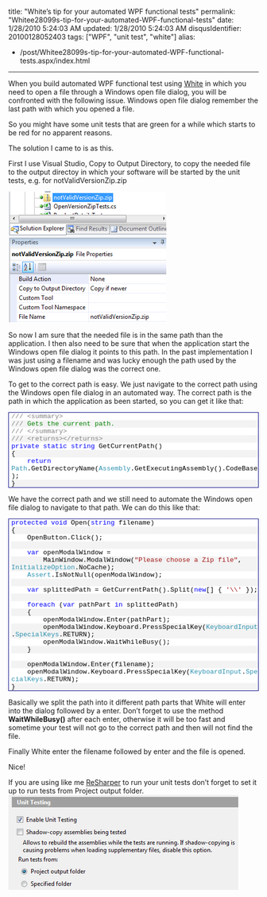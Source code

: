 title: "White’s tip for your automated WPF functional tests"
permalink: "Whitee28099s-tip-for-your-automated-WPF-functional-tests"
date: 1/28/2010 5:24:03 AM
updated: 1/28/2010 5:24:03 AM
disqusIdentifier: 20100128052403
tags: ["WPF", "unit test", "white"]
alias:
 - /post/Whitee28099s-tip-for-your-automated-WPF-functional-tests.aspx/index.html
---
When you build automated WPF functional test using [White](http://white.codeplex.com/) in which you need to open a file through a Windows open file dialog, you will be confronted with the following issue. Windows open file dialog remember the last path with which you opened a file.

So you might have some unit tests that are green for a while which starts to be red for no apparent reasons. 
<!-- more -->

The solution I came to is as this. 

First I use Visual Studio, Copy to Output Directory, to copy the needed file to the output directoy in which your software will be started by the unit tests, e.g. for notValidVersionZip.zip

![](/images/4309956698_b62daf51f5_o1_50F26E1E.png) 

So now I am sure that the needed file is in the same path than the application. I then also need to be sure that when the application start the Windows open file dialog it points to this path. In the past implementation I was just using a filename and was lucky enough the path used by the Windows open file dialog was the correct one.

To get to the correct path is easy. We just navigate to the correct path using the Windows open file dialog in an automated way. The correct path is the path in which the application as been started, so you can get it like that:

<div style="padding-bottom: 0px; margin: 0px; padding-left: 0px; padding-right: 0px; display: inline; float: none; padding-top: 0px" id="scid:9ce6104f-a9aa-4a17-a79f-3a39532ebf7c:55e8cf34-3def-431e-90fb-9299e1c955a7" class="wlWriterEditableSmartContent"> <div style="border: #000080 1px solid; color: #000; font-family: 'Courier New', Courier, Monospace; font-size: 10pt"> <div style="background: #fff; overflow: auto"> <ol style="background: #ffffff; margin: 0; padding: 0 0 0 5px;"> <li><span style="color:#808080">///</span><span style="color:#008000"> </span><span style="color:#808080">&lt;summary&gt;</span></li> <li style="background: #f3f3f3"><span style="color:#808080">///</span><span style="color:#008000"> Gets the current path.</span></li> <li><span style="color:#808080">///</span><span style="color:#008000"> </span><span style="color:#808080">&lt;/summary&gt;</span></li> <li style="background: #f3f3f3"><span style="color:#808080">///</span><span style="color:#008000"> </span><span style="color:#808080">&lt;returns&gt;&lt;/returns&gt;</span></li> <li><span style="color:#0000ff">private</span> <span style="color:#0000ff">static</span> <span style="color:#0000ff">string</span> GetCurrentPath()</li> <li style="background: #f3f3f3">{</li> <li>&nbsp;&nbsp;&nbsp;&nbsp;<span style="color:#0000ff">return</span> <span style="color:#2b91af">Path</span>.GetDirectoryName(<span style="color:#2b91af">Assembly</span>.GetExecutingAssembly().CodeBase);</li> <li style="background: #f3f3f3">}</li> </ol> </div> </div> </div>

We have the correct path and we still need to automate the Windows open file dialog to navigate to that path. We can do this like that:

<div style="padding-bottom: 0px; margin: 0px; padding-left: 0px; padding-right: 0px; display: inline; float: none; padding-top: 0px" id="scid:9ce6104f-a9aa-4a17-a79f-3a39532ebf7c:13db65e7-54b9-402d-9138-c33cb2c3791e" class="wlWriterEditableSmartContent"> <div style="border: #000080 1px solid; color: #000; font-family: 'Courier New', Courier, Monospace; font-size: 10pt"> <div style="background: #fff; overflow: auto"> <ol style="background: #ffffff; margin: 0; padding: 0 0 0 5px;"> <li><span style="color:#0000ff">protected</span> <span style="color:#0000ff">void</span> Open(<span style="color:#0000ff">string</span> filename)</li> <li style="background: #f3f3f3">{</li> <li>&nbsp;&nbsp;&nbsp;&nbsp;OpenButton.Click();</li> <li style="background: #f3f3f3">&nbsp;</li> <li>&nbsp;&nbsp;&nbsp;&nbsp;<span style="color:#0000ff">var</span> openModalWindow = </li> <li style="background: #f3f3f3">&nbsp;&nbsp;&nbsp;&nbsp;&nbsp;&nbsp;&nbsp;&nbsp;MainWindow.ModalWindow(<span style="color:#a31515">"Please choose a Zip file"</span>, <span style="color:#2b91af">InitializeOption</span>.NoCache);</li> <li>&nbsp;&nbsp;&nbsp;&nbsp;<span style="color:#2b91af">Assert</span>.IsNotNull(openModalWindow);</li> <li style="background: #f3f3f3">&nbsp;</li> <li>&nbsp;&nbsp;&nbsp;&nbsp;<span style="color:#0000ff">var</span> splittedPath = GetCurrentPath().Split(<span style="color:#0000ff">new</span>[] { <span style="color:#a31515">'\\'</span> });</li> <li style="background: #f3f3f3">&nbsp;</li> <li>&nbsp;&nbsp;&nbsp;&nbsp;<span style="color:#0000ff">foreach</span> (<span style="color:#0000ff">var</span> pathPart <span style="color:#0000ff">in</span> splittedPath)</li> <li style="background: #f3f3f3">&nbsp;&nbsp;&nbsp;&nbsp;{</li> <li>&nbsp;&nbsp;&nbsp;&nbsp;&nbsp;&nbsp;&nbsp;&nbsp;openModalWindow.Enter(pathPart);</li> <li style="background: #f3f3f3">&nbsp;&nbsp;&nbsp;&nbsp;&nbsp;&nbsp;&nbsp;&nbsp;openModalWindow.Keyboard.PressSpecialKey(<span style="color:#2b91af">KeyboardInput</span>.<span style="color:#2b91af">SpecialKeys</span>.RETURN);</li> <li>&nbsp;&nbsp;&nbsp;&nbsp;&nbsp;&nbsp;&nbsp;&nbsp;openModalWindow.WaitWhileBusy();</li> <li style="background: #f3f3f3">&nbsp;&nbsp;&nbsp;&nbsp;}</li> <li>&nbsp;</li> <li style="background: #f3f3f3">&nbsp;&nbsp;&nbsp;&nbsp;openModalWindow.Enter(filename);</li> <li>&nbsp;&nbsp;&nbsp;&nbsp;openModalWindow.Keyboard.PressSpecialKey(<span style="color:#2b91af">KeyboardInput</span>.<span style="color:#2b91af">SpecialKeys</span>.RETURN);</li> <li style="background: #f3f3f3">}</li> </ol> </div> </div> </div>

Basically we split the path into it different path parts that White will enter into the dialog followed by a enter. Don’t forget to use the method **WaitWhileBusy()** after each enter, otherwise it will be too fast and sometime your test will not go to the correct path and then will not find the file.

Finally White enter the filename followed by enter and the file is opened.

Nice!

If you are using like me [ReSharper](http://www.jetbrains.com/resharper/index.html) to run your unit tests don’t forget to set it up to run tests from Project output folder.
![](/images/4309993844_8d9e828f8c_o1_46056709.png)
